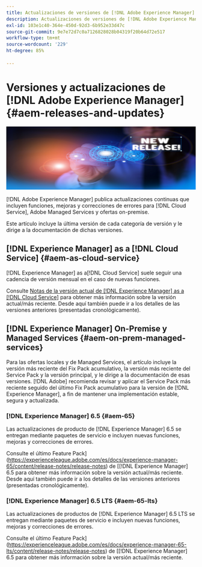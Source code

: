 ```yaml
---
title: Actualizaciones de versiones de [!DNL Adobe Experience Manager]
description: Actualizaciones de versiones de [!DNL Adobe Experience Manager]
exl-id: 103e1c40-364e-450d-92d3-6b952e33d47c
source-git-commit: 9e7e72d7c0a7126828028b04319f20b64d72e517
workflow-type: tm+mt
source-wordcount: '229'
ht-degree: 85%

---
```


# Versiones y actualizaciones de [!DNL Adobe Experience Manager] {#aem-releases-and-updates}

![[!DNL Experience Manager]Nuevas versiones](assets/new-aem-releases1.jpeg)

[!DNL Adobe Experience Manager] publica actualizaciones continuas que incluyen funciones, mejoras y correcciones de errores para [!DNL Cloud Service], Adobe Managed Services y ofertas on-premise.

Este artículo incluye la última versión de cada categoría de versión y le dirige a la documentación de dichas versiones.

## [!DNL Experience Manager] as a [!DNL Cloud Service] {#aem-as-cloud-service}

[!DNL Experience Manager] as a[!DNL Cloud Service] suele seguir una cadencia de versión mensual en el caso de nuevas funciones.

Consulte [Notas de la versión actual de [!DNL Experience Manager] as a [!DNL Cloud Service]](https://experienceleague.adobe.com/es/docs/experience-manager-cloud-service/content/release-notes/release-notes/release-notes-current) para obtener más información sobre la versión actual/más reciente. Desde aquí también puede ir a los detalles de las versiones anteriores (presentadas cronológicamente).

## [!DNL Experience Manager] On-Premise y Managed Services {#aem-on-prem-managed-services}

Para las ofertas locales y de Managed Services, el artículo incluye la versión más reciente del Fix Pack acumulativo, la versión más reciente del Service Pack y la versión principal, y le dirige a la documentación de esas versiones.  [!DNL Adobe] recomienda revisar y aplicar el Service Pack más reciente seguido del último Fix Pack acumulativo para la versión de [!DNL Experience Manager], a fin de mantener una implementación estable, segura y actualizada.

### [!DNL Experience Manager] 6.5 {#aem-65}

Las actualizaciones de producto de [!DNL Experience Manager] 6.5 se entregan mediante paquetes de servicio e incluyen nuevas funciones, mejoras y correcciones de errores.

Consulte el último Feature Pack](https://experienceleague.adobe.com/es/docs/experience-manager-65/content/release-notes/release-notes) de [[!DNL Experience Manager]  6.5 para obtener más información sobre la versión actual/más reciente. Desde aquí también puede ir a los detalles de las versiones anteriores (presentadas cronológicamente).

### [!DNL Experience Manager] 6.5 LTS {#aem-65-lts}

Las actualizaciones de productos de [!DNL Experience Manager] 6.5 LTS se entregan mediante paquetes de servicio e incluyen nuevas funciones, mejoras y correcciones de errores.

Consulte el último Feature Pack](https://experienceleague.adobe.com/es/docs/experience-manager-65-lts/content/release-notes/release-notes) de [[!DNL Experience Manager]  6.5 para obtener más información sobre la versión actual/más reciente. 

